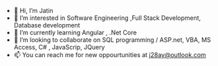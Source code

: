 - 👋 Hi, I’m Jatin
- 👀 I’m interested in Software Engineering ,Full Stack Development, Database development
- 🌱 I’m currently learning  Angular , .Net Core
- 💞️ I’m looking to collaborate on SQL programming / ASP.net, VBA, MS Access, C# , JavaScrip, JQuery
- 📫 You can reach me for new oppourtunities at j28ay@outlook.com

<!---
WebGuru75/WebGuru75 is a ✨ special ✨ repository because its `README.md` (this file) appears on your GitHub profile.
You can click the Preview link to take a look at your changes.
--->
